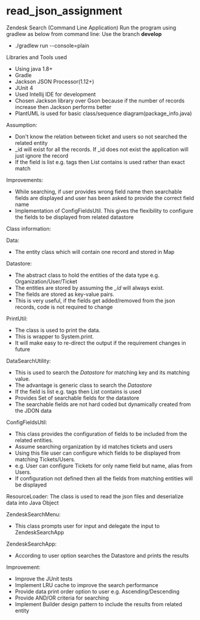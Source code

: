 # read_json_assignment
Zendesk Search (Command Line Application)
Run the program using gradlew as below from command line:
Use the branch **develop**
* ./gradlew run --console=plain

Libraries and Tools used
* Using java 1.8+ 
* Gradle
* Jackson JSON Processor(1.12+)
* JUnit 4
* Used Intellij IDE for development
* Chosen Jackson library over Gson because if the number of records increase then Jackson performs better
* PlantUML is used for basic class/sequence diagram(package_info.java)

Assumption:
* Don't know the relation between ticket and users so not searched the related entity
* _id will exist for all the records. If _id does not exist the application will just ignore the record
* If the field is list e.g. tags then List contains is used rather than exact match

Improvements:
* While searching, if user provides wrong field name then searchable fields are displayed and 
user has been asked to provide the correct field name
* Implementation of ConfigFieldsUtil.
  This gives the flexibility to configure the fields to be displayed from related datastore


Class information:

Data:
* The entity class which will contain one record and stored in Map

Datastore:
* The abstract class to hold the entities of the data type e.g. Organization/User/Ticket
* The entities are stored by assuming the *_id* will always exist.
* The fields are stored as key-value pairs.
* This is very useful, if the fields get added/removed from the json records, code is not required to change

PrintUtil:
* The class is used to print the data.
* This is wrapper to System.print.
* It will make easy to re-direct the output if the requirement changes in future

DataSearchUtility:
* This is used to search the *Datastore* for matching key and its matching value.
* The advantage is generic class to search the *Datastore*
* If the field is list e.g. tags then List contains is used
* Provides Set of searchable fields for the datastore
* The searchable fields are not hard coded but dynamically created from the JDON data 

ConfigFieldsUtil:
* This class provides the configuration of fields to be included from the related entities.
* Assume searching organization by id matches tickets and users
* Using this file user can configure which fields to be displayed from matching Tickets/Users.
* e.g. User can configure Tickets for only name field but name, alias from Users.
* If configuration not defined then all the fields from matching entities will be displayed

ResourceLoader:
The class is used to read the json files and deserialize data into Java Object

ZendeskSearchMenu:
* This class prompts user for input and delegate the input to ZendeskSearchApp

ZendeskSearchApp:
* According to user option searches the Datastore and prints the results

Improvement:
* Improve the JUnit tests
* Implement LRU cache to improve the search performance
* Provide data print order option to user e.g. Ascending/Descending
* Provide AND/OR criteria for searching
* Implement Builder design pattern to include the results from related entity